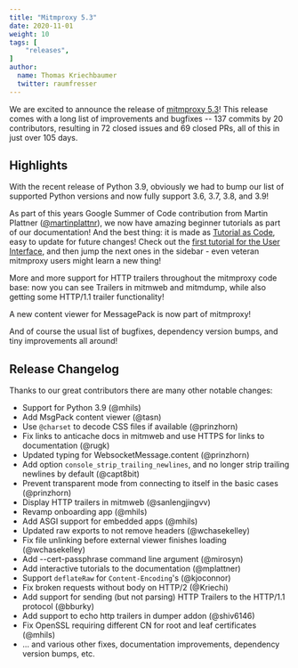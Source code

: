 ```yaml
---
title: "Mitmproxy 5.3"
date: 2020-11-01
weight: 10
tags: [
    "releases",
]
author:
  name: Thomas Kriechbaumer
  twitter: raumfresser
---
```


We are excited to announce the release of [mitmproxy 5.3](https://github.com/mitmproxy/mitmproxy/releases/tag/v5.3.0)! This release comes with a long list of improvements and bugfixes -- 137 commits by 20 contributors, resulting in 72 closed issues and 69 closed PRs, all of this in just over 105 days.

<!--more-->

## Highlights

With the recent release of Python 3.9, obviously we had to bump our list of
supported Python versions and now fully support 3.6, 3.7, 3.8, and 3.9!

As part of this years Google Summer of Code contribution from Martin Plattner
([@martinplattnr](https://twitter.com/martinplattnr)), we now have amazing
beginner tutorials as part of our documentation! And the best thing: it is made
as [Tutorial as
Code](https://github.com/mitmproxy/mitmproxy/blob/aca7284ab64783531193d013e3685864cac8f339/docs/scripts/clirecording/screenplays.py),
easy to update for future changes! Check out the [first tutorial for the User
Interface](https://docs.mitmproxy.org/stable/mitmproxytutorial-userinterface/),
and then jump the next ones in the sidebar - even veteran mitmproxy users might
learn a new thing!

More and more support for HTTP trailers throughout the mitmproxy code base: now
you can see Trailers in mitmweb and mitmdump, while also getting some HTTP/1.1
trailer functionality!

A new content viewer for MessagePack is now part of mitmproxy!

And of course the usual list of bugfixes, dependency version bumps, and tiny
improvements all around!

## Release Changelog

Thanks to our great contributors there are many other notable changes:

* Support for Python 3.9 (@mhils)
* Add MsgPack content viewer (@tasn)
* Use `@charset` to decode CSS files if available (@prinzhorn)
* Fix links to anticache docs in mitmweb and use HTTPS for links to documentation (@rugk)
* Updated typing for WebsocketMessage.content (@prinzhorn)
* Add option `console_strip_trailing_newlines`, and no longer strip trailing newlines by default (@capt8bit)
* Prevent transparent mode from connecting to itself in the basic cases (@prinzhorn)
* Display HTTP trailers in mitmweb (@sanlengjingvv)
* Revamp onboarding app (@mhils)
* Add ASGI support for embedded apps (@mhils)
* Updated raw exports to not remove headers (@wchasekelley)
* Fix file unlinking before external viewer finishes loading (@wchasekelley)
* Add --cert-passphrase command line argument (@mirosyn)
* Add interactive tutorials to the documentation (@mplattner)
* Support `deflateRaw` for `Content-Encoding`'s (@kjoconnor)
* Fix broken requests without body on HTTP/2 (@Kriechi)
* Add support for sending (but not parsing) HTTP Trailers to the HTTP/1.1 protocol (@bburky)
* Add support to echo http trailers in dumper addon (@shiv6146)
* Fix OpenSSL requiring different CN for root and leaf certificates (@mhils)
* ... and various other fixes, documentation improvements, dependency version bumps, etc.
